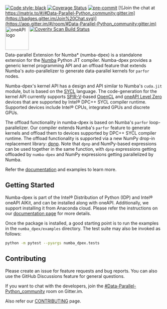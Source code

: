 [![Code style: black](https://img.shields.io/badge/code%20style-black-000000.svg)](https://github.com/psf/black)
[![Coverage Status](https://coveralls.io/repos/github/IntelPython/numba-dpex/badge.svg?branch=main)](https://coveralls.io/github/IntelPython/numba-dpex?branch=main)
[![pre-commit](https://img.shields.io/badge/pre--commit-enabled-brightgreen?logo=pre-commit&logoColor=white)](https://github.com/pre-commit/pre-commit)
[![Join the chat at https://matrix.to/#/#Data-Parallel-Python_community:gitter.im](https://badges.gitter.im/Join%20Chat.svg)](https://app.gitter.im/#/room/#Data-Parallel-Python_community:gitter.im)
[![Coverity Scan Build Status](https://scan.coverity.com/projects/29068/badge.svg)](https://scan.coverity.com/projects/intelpython-numba-dpex)
<img align="left" src="https://spec.oneapi.io/oneapi-logo-white-scaled.jpg" alt="oneAPI logo" width="75"/>
<br/>
<br/>
<br/>
<br/>



Data-parallel Extension for Numba* (numba-dpex) is a standalone extension for
the [Numba](http://numba.pydata.org) Python JIT compiler. Numba-dpex provides
a generic kernel programming API and an offload feature that extends Numba's
auto-parallelizer to generate data-parallel kernels for `parfor` nodes.

Numba-dpex's kernel API has a design and API similar to Numba's `cuda.jit`
module, but is based on the [SYCL](https://sycl.tech/) language. The
code-generation for the kernel API currently supports
[SPIR-V](https://www.khronos.org/spir/)-based
[OpenCL](https://www.khronos.org/opencl/) and
[oneAPI Level Zero](https://spec.oneapi.io/level-zero/latest/index.html)
devices that are supported by Intel&reg; DPC++ SYCL compiler runtime. Supported
devices include Intel&reg; CPUs, integrated GPUs and discrete GPUs.

The offload functionality in numba-dpex is based on Numba's `parfor`
loop-parallelizer. Our compiler extends Numba's `parfor` feature to generate
kernels and offload them to devices supported by DPC++ SYCL compiler runtime.
The offload functionality is supported via a new NumPy drop-in replacement
library: [dpnp](https://github.com/IntelPython/dpnp). Note that `dpnp` and NumPy-based
expressions can be used together in the same function, with `dpnp` expressions getting
offloaded by `numba-dpex` and NumPy expressions getting parallelized by Numba.

Refer the [documentation](https://intelpython.github.io/numba-dpex) and examples
to learn more.

## Getting Started

Numba-dpex is part of the Intel&reg; Distribution of Python (IDP) and Intel&reg;
oneAPI AIKit, and can be installed along with oneAPI. Additionally, we support
installing it from Anaconda cloud. Please refer the instructions
on our [documentation page](https://intelpython.github.io/numba-dpex/latest/getting_started.html)
for more details.

Once the package is installed, a good starting point is to run the examples in
the `numba_dpex/examples` directory. The test suite may also be invoked as
follows:

```bash
python -m pytest --pyargs numba_dpex.tests
```

## Contributing

Please create an issue for feature requests and bug reports. You can also use
the GitHub Discussions feature for general questions.

If you want to chat with the developers, join the
[#Data-Parallel-Python_community](https://app.gitter.im/#/room/#Data-Parallel-Python_community:gitter.im) room on Gitter.im.

Also refer our [CONTRIBUTING](https://github.com/IntelPython/numba-dpex/blob/main/CONTRIBUTING.md) page.
